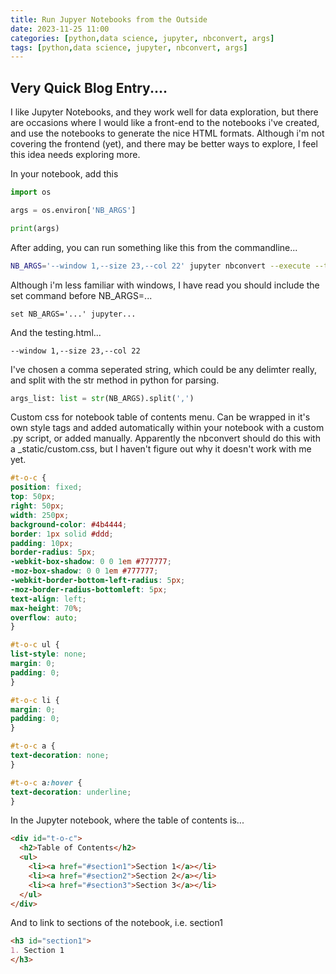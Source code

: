 ```yaml
---
title: Run Jupyer Notebooks from the Outside
date: 2023-11-25 11:00
categories: [python,data science, jupyter, nbconvert, args]
tags: [python,data science, jupyter, nbconvert, args]
---
```


## Very Quick Blog Entry....

I like Jupyter Notebooks, and they work well for data exploration, but there are occasions where I would like a front-end to the notebooks i've created, and use the notebooks to generate the nice HTML formats. Although i'm not covering the frontend (yet), and there may be better ways to explore, I feel this idea needs exploring more.

In your notebook, add this

```python
import os

args = os.environ['NB_ARGS']

print(args)
```

After adding, you can run something like this from the commandline...

```bash
NB_ARGS='--window 1,--size 23,--col 22' jupyter nbconvert --execute --to html --template lab new_notebook.ipynb --no-input --theme dark --output testing.html
```

Although i'm less familiar with windows, I have read you should include the set command before NB_ARGS=...

```windows
set NB_ARGS='...' jupyter...
```

And the testing.html...

```
--window 1,--size 23,--col 22
```

I've chosen a comma seperated string, which could be any delimter really, and split with the str method in python for parsing.

```python
args_list: list = str(NB_ARGS).split(',')
```

Custom css for notebook table of contents menu. Can be wrapped in it's own style tags and added automatically within your notebook with a custom .py script, or added manually. Apparently the nbconvert should do this with a _static/custom.css, but I haven't figure out why it doesn't work with me yet.

```css
#t-o-c {
position: fixed;
top: 50px;
right: 50px;
width: 250px;
background-color: #4b4444;
border: 1px solid #ddd;
padding: 10px;
border-radius: 5px;
-webkit-box-shadow: 0 0 1em #777777;
-moz-box-shadow: 0 0 1em #777777;
-webkit-border-bottom-left-radius: 5px;
-moz-border-radius-bottomleft: 5px;
text-align: left;
max-height: 70%;
overflow: auto;
}

#t-o-c ul {
list-style: none;
margin: 0;
padding: 0;
}

#t-o-c li {
margin: 0;
padding: 0;
}

#t-o-c a {
text-decoration: none;
}

#t-o-c a:hover {
text-decoration: underline;
}

```

In the Jupyter notebook, where the table of contents is...

```html
<div id="t-o-c">
  <h2>Table of Contents</h2>
  <ul>
    <li><a href="#section1">Section 1</a></li>
    <li><a href="#section2">Section 2</a></li>
    <li><a href="#section3">Section 3</a></li>
  </ul>
</div>
```

And to link to sections of the notebook, i.e. section1

```markdown
<h3 id="section1">
1. Section 1
</h3>
```